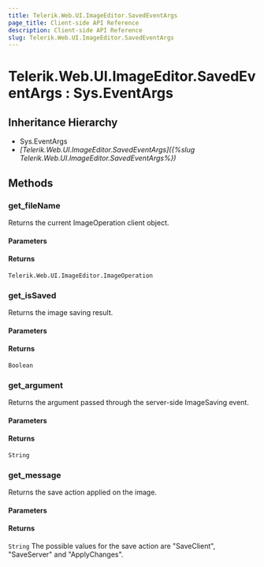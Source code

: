 ```yaml
---
title: Telerik.Web.UI.ImageEditor.SavedEventArgs
page_title: Client-side API Reference
description: Client-side API Reference
slug: Telerik.Web.UI.ImageEditor.SavedEventArgs
---
```


# Telerik.Web.UI.ImageEditor.SavedEventArgs : Sys.EventArgs 

## Inheritance Hierarchy

* Sys.EventArgs
* *[Telerik.Web.UI.ImageEditor.SavedEventArgs]({%slug Telerik.Web.UI.ImageEditor.SavedEventArgs%})*

## Methods

###  get_fileName

Returns the current ImageOperation client object.

#### Parameters

#### Returns

`Telerik.Web.UI.ImageEditor.ImageOperation`

###  get_isSaved

Returns the image saving result.

#### Parameters

#### Returns

`Boolean`

###  get_argument

Returns the argument passed through the server-side ImageSaving event.

#### Parameters

#### Returns

`String`

###  get_message

Returns the save action applied on the image.

#### Parameters

#### Returns

`String` The possible values for the save action are "SaveClient", "SaveServer" and "ApplyChanges".

